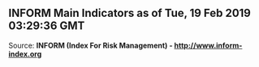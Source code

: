 ## INFORM Main Indicators as of Tue, 19 Feb 2019 03:29:36 GMT

Source: **INFORM (Index For Risk Management) - http://www.inform-index.org**